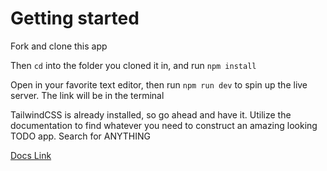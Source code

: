 # Getting started

Fork and clone this app

Then `cd` into the folder you cloned it in, and run `npm install`

Open in your favorite text editor, then run `npm run dev` to spin up the live server. The link will be in the terminal

TailwindCSS is already installed, so go ahead and have it. Utilize the documentation to find whatever you need to construct an amazing looking TODO app. Search for ANYTHING

[Docs Link](https://tailwindcss.com)
